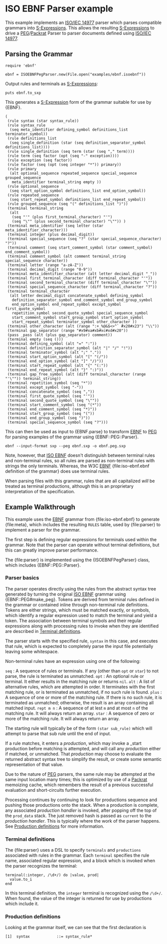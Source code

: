 # ISO EBNF Parser example

This example implements an [ISO/IEC 14977][] parser which parses compatible grammars into [S-Expressions][S-Expression]. This allows the resulting [S-Expressions][S-Expression] to drive a [PEG][]/[Packrat][] Parser to parser documents defined using [ISO/IEC 14977][].

## Parsing the Grammar

    require 'ebnf'

    ebnf = ISOEBNFPegParser.new(File.open("examples/ebnf.isoebnf"))

Output rules and terminals as [S-Expressions][S-Expression]:

    puts ebnf.to_sxp

This generates a [S-Expression][] form of the grammar suitable for use by {EBNF}.

    (
     (rule syntax (star syntax_rule))
     (rule syntax_rule
      (seq meta_identifier defining_symbol definitions_list terminator_symbol))
     (rule definitions_list
      (seq single_definition (star (seq definition_separator_symbol definitions_list))))
     (rule single_definition (seq term (star (seq "," term))))
     (rule term (seq factor (opt (seq "-" exception))))
     (rule exception (seq factor))
     (rule factor (seq (opt (seq integer "*")) primary))
     (rule primary
      (alt optional_sequence repeated_sequence special_sequence grouped_sequence
       meta_identifier terminal_string empty ))
     (rule optional_sequence
      (seq start_option_symbol definitions_list end_option_symbol))
     (rule repeated_sequence
      (seq start_repeat_symbol definitions_list end_repeat_symbol))
     (rule grouped_sequence (seq "(" definitions_list ")"))
     (terminal terminal_string
      (alt
       (seq "'" (plus first_terminal_character) "'")
       (seq "\"" (plus second_terminal_character) "\"")) )
     (terminal meta_identifier (seq letter (star meta_identifier_character)))
     (terminal integer (plus decimal_digit))
     (terminal special_sequence (seq "?" (star special_sequence_character) "?"))
     (terminal comment (seq start_comment_symbol (star comment_symbol) end_comment_symbol))
     (terminal comment_symbol (alt comment terminal_string special_sequence character))
     (terminal letter (range "a-zA-Z"))
     (terminal decimal_digit (range "0-9"))
     (terminal meta_identifier_character (alt letter decimal_digit "_"))
     (terminal first_terminal_character (diff terminal_character "'"))
     (terminal second_terminal_character (diff terminal_character "\""))
     (terminal special_sequence_character (diff terminal_character "?"))
     (terminal terminal_character
      (alt letter decimal_digit concatenate_symbol defining_symbol
       definition_separator_symbol end_comment_symbol end_group_symbol
       end_option_symbol end_repeat_symbol except_symbol first_quote_symbol
       repetition_symbol second_quote_symbol special_sequence_symbol
       start_comment_symbol start_group_symbol start_option_symbol
       start_repeat_symbol terminator_symbol other_character ))
     (terminal other_character (alt (range ":+_%@&$<>^` ̃#x20#x23") "\\"))
     (terminal gap_separator (range "#x9#xa#xb#xc#xd#x20"))
     (pass _pass (alt (plus gap_separator) comment))
     (terminal empty (seq ()))
     (terminal defining_symbol (alt "=" ":"))
     (terminal definition_separator_symbol (alt "|" "/" "!"))
     (terminal terminator_symbol (alt ";" "."))
     (terminal start_option_symbol (alt "[" "(/"))
     (terminal end_option_symbol (alt "]" "/)"))
     (terminal start_repeat_symbol (alt "{" "(:"))
     (terminal end_repeat_symbol (alt "}" ":)"))
     (terminal gap_free_symbol (alt (diff terminal_character (range "'\"")) terminal_string))
     (terminal repetition_symbol (seq "*"))
     (terminal except_symbol (seq "-"))
     (terminal concatenate_symbol (seq ","))
     (terminal first_quote_symbol (seq "'"))
     (terminal second_quote_symbol (seq "\""))
     (terminal start_comment_symbol (seq "(*"))
     (terminal end_comment_symbol (seq "*)"))
     (terminal start_group_symbol (seq "("))
     (terminal end_group_symbol (seq ")"))
     (terminal special_sequence_symbol (seq "?")))

This can then be used as input to {EBNF.parse} to transform [EBNF][] to [PEG][] for parsing examples of the grammar using {EBNF::PEG::Parser}.

    ebnf --input-format sxp --peg ebnf.sxp -o ebnf.peg.sxp

Note, however, that [ISO EBNF][ISO/IEC 14977] doesn't distinguish between terminal rules and non-terminal rules, so all rules are parsed as non-terminal rules with strings the only terminals. Whereas, the W3C [EBNF][] {file:iso-ebnf.ebnf definition of the grammar} does use terminal rules.

When parsing files with this grammar, rules that are all capitalized _will_ be treated as terminal productions, although this is an proprietary interpretation of the specification.

## Example Walkthrough

This example uses the [EBNF][] grammar from {file:iso-ebnf.ebnf} to generate {file:meta}, which includes the resulting `RULES` table, used by {file:parser} to implement a parser for the grammar.

The first step is defining regular expressions for terminals used within the grammar. Note that the parser can operate without terminal definitions, but this can greatly improve parser performance.

The {file:parser} is implemented using the {ISOEBNFPegParser} class, which includes {EBNF::PEG::Parser}.

### Parser basics
The parser operates directly using the rules from the abstract syntax tree generated by turning the original [ISO EBNF][ISO/IEC 14977] grammar using {EBNF::PEG#make_peg}. Tokens are derived from terminal rules defined in the grammar or contained inline through non-terminal rule definitions. Tokens are either strings, which must be matched exactly, or symbols, which identify a regular expression used to match the terminal and yield a token. The association between terminal symbols and their regular expressions along with processing rules to invoke when they are identified are described in [Terminal definitions](#Terminal_definitions).

The parser starts with the specified rule, `syntax` in this case, and executes that rule, which is expected to completely parse the input file potentially leaving some whitespace.

Non-terminal rules have an expression using one of the following:

`seq`
: A sequence of rules or terminals. If any (other than `opt` or `star`) to not parse, the rule is terminated as unmatched.
`opt`
: An optional rule or terminal. It either results in the matching rule or returns `nil`.
`alt`
: A list of alternative rules, which are attempted in order. It terminates with the first matching rule, or is terminated as unmatched, if no such rule is found.
`plus`
: A sequence of one or more of the matching rule. If there is no such rule, it is terminated as unmatched; otherwise, the result is an array containing all matched input.
`rept m n`
: A sequence of at lest `m` and at most `n` of the matching rule. It will always return an array.
`star`
: A sequence of zero or more of the matching rule. It will always return an array.

The starting rule will typically be of the form `(star sub_rule)` which will attempt to parse that sub rule until the end of input.

If a rule matches, it enters a _production_, which may invoke a _start production before matching is attempted, and will call any _production_ either if matched, or unmatched. That _production_ may choose to evaluate the returned abstract syntax tree to simplify the result, or create some semantic representation of that value.

Due to the nature of [PEG][] parsers, the same rule may be attempted at the same input location many times; this is optimized by use of a [Packrat][] memoizing cache, which remembers the result of a previous successful evaluation and short-circuits further execution.

Processing continues by continuing to look for productions sequence and pushing those productions onto the stack. When a production is complete, any associated _production handler_ is invoked, after popping off the top of the `prod_data` stack. The just removed hash is passed as `current` to the _production handler_. This is typically where the work of the parser happens. See [Production definitions](#Production_definitions) for more information.

### Terminal definitions
The {file:parser} uses a DSL to specify `terminals` and `productions` associated with rules in the grammar. Each `terminal` specifies the rule name, associated regular expression, and a block which is invoked when the parser recognizes the terminal:

    terminal(:integer, /\d+/) do |value, prod|
      value.to_i
    end

In this terminal definition, the `integer` terminal is recognized using the `/\d+/`. When found, the value of the integer is returned for use by productions which include it.

### Production definitions
Looking at the grammar itself, we can see that the first declaration is

    [1]  syntax            ::= syntax_rule*

[Ruby]:         https://ruby-lang.org/
[YARD]:         https://yardoc.org/
[YARD-GS]:      https://rubydoc.info/docs/yard/file/docs/GettingStarted.md
[PDD]:          https://lists.w3.org/Archives/Public/public-rdf-ruby/2010May/0013.html
[EBNF]:         https://www.w3.org/TR/REC-xml/#sec-notation
[EBNF doc]:     https://rubydoc.info/github/dryruby/ebnf/
[Packrat]:      https://pdos.csail.mit.edu/~baford/packrat/thesis/
[PEG]:          https://en.wikipedia.org/wiki/Parsing_expression_grammar
[ISO/IEC 14977]:https://www.iso.org/standard/26153.html
[S-expression]: https://en.wikipedia.org/wiki/S-expression
